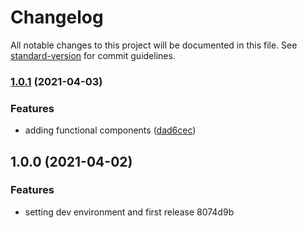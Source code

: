 # Changelog

All notable changes to this project will be documented in this file. See [standard-version](https://github.com/conventional-changelog/standard-version) for commit guidelines.

### [1.0.1](https://github.com/ventoji/ins-card-app/compare/v1.0.0...v1.0.1) (2021-04-03)


### Features

* adding functional components ([dad6cec](https://github.com/ventoji/ins-card-app/commit/dad6cecee873e7fc0263e1b3f27cdf04caeddb71))

## 1.0.0 (2021-04-02)


### Features

* setting dev environment and first release 8074d9b
